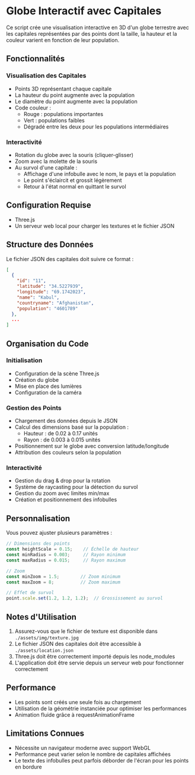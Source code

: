 # Globe Interactif avec Capitales

Ce script crée une visualisation interactive en 3D d'un globe terrestre avec les capitales représentées par des points dont la taille, la hauteur et la couleur varient en fonction de leur population.

## Fonctionnalités

### Visualisation des Capitales
- Points 3D représentant chaque capitale
- La hauteur du point augmente avec la population
- Le diamètre du point augmente avec la population
- Code couleur : 
  - Rouge : populations importantes
  - Vert : populations faibles
  - Dégradé entre les deux pour les populations intermédiaires

### Interactivité
- Rotation du globe avec la souris (cliquer-glisser)
- Zoom avec la molette de la souris
- Au survol d'une capitale :
  - Affichage d'une infobulle avec le nom, le pays et la population
  - Le point s'éclaircit et grossit légèrement
  - Retour à l'état normal en quittant le survol

## Configuration Requise

- Three.js
- Un serveur web local pour charger les textures et le fichier JSON

## Structure des Données

Le fichier JSON des capitales doit suivre ce format :
```json
[
  {
    "id": "11",
    "latitude": "34.5227939",
    "longitude": "69.1742023",
    "name": "Kabul",
    "countryname": "Afghanistan",
    "population": "4601789"
  },
  ...
]
```

## Organisation du Code

### Initialisation
- Configuration de la scène Three.js
- Création du globe
- Mise en place des lumières
- Configuration de la caméra

### Gestion des Points
- Chargement des données depuis le JSON
- Calcul des dimensions basé sur la population :
  - Hauteur : de 0.02 à 0.17 unités
  - Rayon : de 0.003 à 0.015 unités
- Positionnement sur le globe avec conversion latitude/longitude
- Attribution des couleurs selon la population

### Interactivité
- Gestion du drag & drop pour la rotation
- Système de raycasting pour la détection du survol
- Gestion du zoom avec limites min/max
- Création et positionnement des infobulles

## Personnalisation

Vous pouvez ajuster plusieurs paramètres :

```javascript
// Dimensions des points
const heightScale = 0.15;    // Échelle de hauteur
const minRadius = 0.003;     // Rayon minimum
const maxRadius = 0.015;     // Rayon maximum

// Zoom
const minZoom = 1.5;        // Zoom minimum
const maxZoom = 8;          // Zoom maximum

// Effet de survol
point.scale.set(1.2, 1.2, 1.2);  // Grossissement au survol
```

## Notes d'Utilisation

1. Assurez-vous que le fichier de texture est disponible dans `./assets/img/texture.jpg`
2. Le fichier JSON des capitales doit être accessible à `./assets/location.json`
3. Three.js doit être correctement importé depuis les node_modules
4. L'application doit être servie depuis un serveur web pour fonctionner correctement

## Performance

- Les points sont créés une seule fois au chargement
- Utilisation de la géométrie instanciée pour optimiser les performances
- Animation fluide grâce à requestAnimationFrame

## Limitations Connues

- Nécessite un navigateur moderne avec support WebGL
- Performance peut varier selon le nombre de capitales affichées
- Le texte des infobulles peut parfois déborder de l'écran pour les points en bordure
